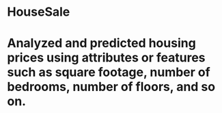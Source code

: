 # HouseSale
# Analyzed and predicted housing prices using attributes or features such as square footage, number of bedrooms, number of floors, and so on.
